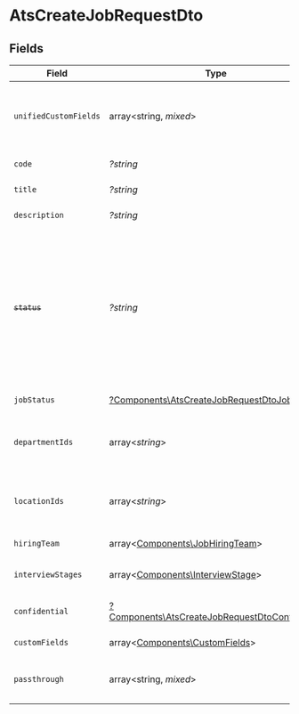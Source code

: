 # AtsCreateJobRequestDto


## Fields

| Field                                                                                                                                      | Type                                                                                                                                       | Required                                                                                                                                   | Description                                                                                                                                | Example                                                                                                                                    |
| ------------------------------------------------------------------------------------------------------------------------------------------ | ------------------------------------------------------------------------------------------------------------------------------------------ | ------------------------------------------------------------------------------------------------------------------------------------------ | ------------------------------------------------------------------------------------------------------------------------------------------ | ------------------------------------------------------------------------------------------------------------------------------------------ |
| `unifiedCustomFields`                                                                                                                      | array<string, *mixed*>                                                                                                                     | :heavy_minus_sign:                                                                                                                         | Custom Unified Fields configured in your StackOne project                                                                                  | {<br/>"my_project_custom_field_1": "REF-1236",<br/>"my_project_custom_field_2": "some other value"<br/>}                                   |
| `code`                                                                                                                                     | *?string*                                                                                                                                  | :heavy_minus_sign:                                                                                                                         | Code of the job                                                                                                                            | 184919                                                                                                                                     |
| `title`                                                                                                                                    | *?string*                                                                                                                                  | :heavy_minus_sign:                                                                                                                         | Title of the job                                                                                                                           | Software Engineer                                                                                                                          |
| `description`                                                                                                                              | *?string*                                                                                                                                  | :heavy_minus_sign:                                                                                                                         | Description of the job                                                                                                                     | Responsible for identifying business requirements                                                                                          |
| ~~`status`~~                                                                                                                               | *?string*                                                                                                                                  | :heavy_minus_sign:                                                                                                                         | : warning: ** DEPRECATED **: This will be removed in a future release, please migrate away from it as soon as possible.<br/><br/>Status of the job | archived                                                                                                                                   |
| `jobStatus`                                                                                                                                | [?Components\AtsCreateJobRequestDtoJobStatus](../../Models/Components/AtsCreateJobRequestDtoJobStatus.md)                                  | :heavy_minus_sign:                                                                                                                         | Status of the job                                                                                                                          |                                                                                                                                            |
| `departmentIds`                                                                                                                            | array<*string*>                                                                                                                            | :heavy_minus_sign:                                                                                                                         | Department ids of the job                                                                                                                  | [<br/>"308570",<br/>"308571",<br/>"308572"<br/>]                                                                                           |
| `locationIds`                                                                                                                              | array<*string*>                                                                                                                            | :heavy_minus_sign:                                                                                                                         | Location ids of the job                                                                                                                    | [<br/>"668570",<br/>"678571",<br/>"688572"<br/>]                                                                                           |
| `hiringTeam`                                                                                                                               | array<[Components\JobHiringTeam](../../Models/Components/JobHiringTeam.md)>                                                                | :heavy_minus_sign:                                                                                                                         | Hiring team for the job.                                                                                                                   |                                                                                                                                            |
| `interviewStages`                                                                                                                          | array<[Components\InterviewStage](../../Models/Components/InterviewStage.md)>                                                              | :heavy_minus_sign:                                                                                                                         | Interview stages for the job.                                                                                                              |                                                                                                                                            |
| `confidential`                                                                                                                             | [?Components\AtsCreateJobRequestDtoConfidential](../../Models/Components/AtsCreateJobRequestDtoConfidential.md)                            | :heavy_minus_sign:                                                                                                                         | Confidential status of the job                                                                                                             |                                                                                                                                            |
| `customFields`                                                                                                                             | array<[Components\CustomFields](../../Models/Components/CustomFields.md)>                                                                  | :heavy_minus_sign:                                                                                                                         | The job custom fields                                                                                                                      |                                                                                                                                            |
| `passthrough`                                                                                                                              | array<string, *mixed*>                                                                                                                     | :heavy_minus_sign:                                                                                                                         | Value to pass through to the provider                                                                                                      | {<br/>"other_known_names": "John Doe"<br/>}                                                                                                |